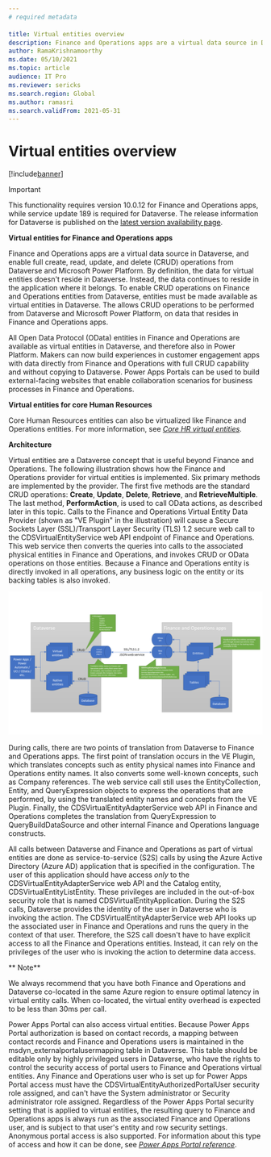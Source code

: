 ```yaml
---
# required metadata

title: Virtual entities overview
description: Finance and Operations apps are a virtual data source in Dataverse, and enable full create, read, update, and delete (CRUD) operations from Dataverse and Microsoft Power Platform.
author: RamaKrishnamoorthy
ms.date: 05/10/2021
ms.topic: article
audience: IT Pro
ms.reviewer: sericks
ms.search.region: Global
ms.author: ramasri
ms.search.validFrom: 2021-05-31
---
```


# Virtual entities overview

[!include[banner](../includes/banner.md)]

>[!Important]

This functionality requires version 10.0.12 for Finance and Operations
apps, while service update 189 is required for Dataverse. The release
information for Dataverse is published on the [latest version
availability
page](https://docs.microsoft.com/business-applications-release-notes/dynamics/released-versions/dynamics-365ce#all-version-availability).

**Virtual entities for Finance and Operations apps**

Finance and Operations apps are a virtual data source in Dataverse, and
enable full create, read, update, and delete (CRUD) operations from
Dataverse and Microsoft Power Platform. By definition, the data for
virtual entities doesn't reside in Dataverse. Instead, the data
continues to reside in the application where it belongs. To enable CRUD
operations on Finance and Operations entities from Dataverse, entities
must be made available as virtual entities in Dataverse. The allows CRUD
operations to be performed from Dataverse and Microsoft Power Platform,
on data that resides in Finance and Operations apps.

All Open Data Protocol (OData) entities in Finance and Operations are
available as virtual entities in Dataverse, and therefore also in Power
Platform. Makers can now build experiences in customer engagement apps
with data directly from Finance and Operations with full CRUD capability
and without copying to Dataverse. Power Apps Portals can be used to
build external-facing websites that enable collaboration scenarios for
business processes in Finance and Operations.

**Virtual entities for core Human Resources**

Core Human Resources entities can also be virtualized like Finance and
Operations entities. For more information, see [*Core HR virtual
entities*](https://docs.microsoft.com/dynamics365/human-resources/hr-admin-integration-common-data-service-virtual-entities).

**Architecture**

Virtual entities are a Dataverse concept that is useful beyond Finance
and Operations. The following illustration shows how the Finance and
Operations provider for virtual entities is implemented. Six primary
methods are implemented by the provider. The first five methods are the
standard CRUD
operations: **Create**, **Update**, **Delete**, **Retrieve**,
and **RetrieveMultiple**. The last method, **PerformAction**, is used to
call OData actions, as described later in this topic. Calls to the
Finance and Operations Virtual Entity Data Provider (shown as "VE
Plugin" in the illustration) will cause a Secure Sockets Layer
(SSL)/Transport Layer Security (TLS) 1.2 secure web call to the
CDSVirtualEntityService web API endpoint of Finance and Operations. This
web service then converts the queries into calls to the associated
physical entities in Finance and Operations, and invokes CRUD or OData
operations on those entities. Because a Finance and Operations entity is
directly invoked in all operations, any business logic on the entity or
its backing tables is also invoked.

![Architecture of virtual entities for Finance and Operations apps](media/image1.png)

During calls, there are two points of translation from Dataverse to
Finance and Operations apps. The first point of translation occurs in
the VE Plugin, which translates concepts such as entity physical names
into Finance and Operations entity names. It also converts some
well-known concepts, such as Company references. The web service call
still uses the EntityCollection, Entity, and QueryExpression objects to
express the operations that are performed, by using the translated
entity names and concepts from the VE Plugin. Finally, the
CDSVirtualEntityAdapterService web API in Finance and Operations
completes the translation from QueryExpression to QueryBuildDataSource
and other internal Finance and Operations language constructs.

All calls between Dataverse and Finance and Operations as part of
virtual entities are done as service-to-service (S2S) calls by using the
Azure Active Directory (Azure AD) application that is specified in the
configuration. The user of this application should have access *only* to
the CDSVirtualEntityAdapterService web API and the Catalog entity,
CDSVirtualEntityListEntity. These privileges are included in the
out-of-box security role that is named CDSVirtualEntityApplication.
During the S2S calls, Dataverse provides the identity of the user in
Dataverse who is invoking the action. The CDSVirtualEntityAdapterService
web API looks up the associated user in Finance and Operations and runs
the query in the context of that user. Therefore, the S2S call doesn't
have to have explicit access to all the Finance and Operations entities.
Instead, it can rely on the privileges of the user who is invoking the
action to determine data access.

** Note**

We always recommend that you have both Finance and Operations and
Dataverse co-located in the same Azure region to ensure optimal latency
in virtual entity calls. When co-located, the virtual entity overhead is
expected to be less than 30ms per call.

Power Apps Portal can also access virtual entities. Because Power Apps
Portal authorization is based on contact records, a mapping between
contact records and Finance and Operations users is maintained in the
msdyn\_externalportalusermapping table in Dataverse. This table should
be editable only by highly privileged users in Dataverse, who have the
rights to control the security access of portal users to Finance and
Operations virtual entities. Any Finance and Operations user who is set
up for Power Apps Portal access must have the
CDSVirtualEntityAuthorizedPortalUser security role assigned, and can't
have the System administrator or Security administrator role assigned.
Regardless of the Power Apps Portal security setting that is applied to
virtual entities, the resulting query to Finance and Operations apps is
always run as the associated Finance and Operations user, and is subject
to that user's entity and row security settings. Anonymous portal access
is also supported. For information about this type of access and how it
can be done, see [*Power Apps Portal
reference*](https://docs.microsoft.com/dynamics365/fin-ops-core/dev-itpro/power-platform/power-portal-reference).
